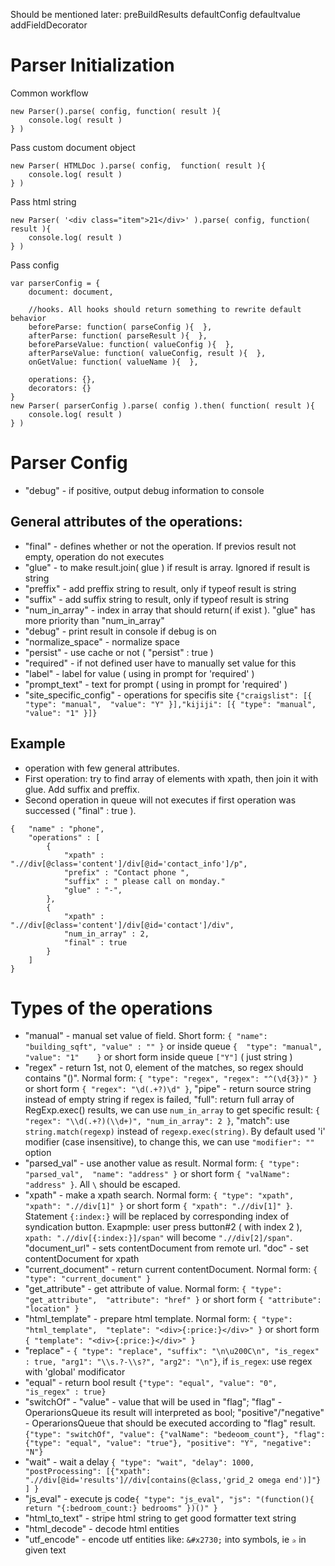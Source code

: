 Should be mentioned later:
preBuildResults
defaultConfig
defaultvalue
addFieldDecorator


Parser Initialization
=====================
Common workflow
```
new Parser().parse( config, function( result ){
    console.log( result )
} )
```
Pass custom document object
```
new Parser( HTMLDoc ).parse( config,  function( result ){
    console.log( result )
} )
```
Pass html string
```
new Parser( '<div class="item">21</div>' ).parse( config, function( result ){
    console.log( result )
} )
```
Pass config
```
var parserConfig = {
    document: document,

    //hooks. All hooks should return something to rewrite default behavior
    beforeParse: function( parseConfig ){  },
    afterParse: function( parseResult ){  },
    beforeParseValue: function( valueConfig ){  },
    afterParseValue: function( valueConfig, result ){  },
    onGetValue: function( valueName ){  },

    operations: {},
    decorators: {}
}
new Parser( parserConfig ).parse( config ).then( function( result ){
    console.log( result )
} )
```
Parser Config
=============
- "debug" - if positive, output debug information to console

General attributes of the operations:
-------------------------------------
- "final" - defines whether or not the operation. If previos result not empty, operation do not executes
- "glue" - to make result.join( glue ) if result is array. Ignored if result is string
- "preffix" - add preffix string to result, only if typeof result is string
- "suffix" - add suffix string to result, only if typeof result is string
- "num_in_array" - index in array that should return( if exist ). "glue" has more priority than "num_in_array"
- "debug" - print result in console if debug is on
- "normalize_space" - normalize space
- "persist" - use cache or not ( "persist" : true )
- "required" - if not defined user have to manually set value for this
- "label" - label for value ( using in prompt for 'required' )
- "prompt_text" - text for prompt ( using in prompt for 'required' )
- "site_specific_config" - operations for specifis site `{"craigslist": [{ "type": "manual",  "value": "Y" }],"kijiji": [{ "type": "manual",  "value": "1" }]}`

Example
-------
+ operation with few general attributes. 
 + First operation: try to find array of elements with xpath, then join it with glue. Add suffix and preffix.
 + Second operation in queue will not executes if first operation was successed ( "final" : true ).
 
```
{   "name" : "phone",
    "operations" : [
        { 
            "xpath" : ".//div[@class='content']/div[@id='contact_info']/p",
            "prefix" : "Contact phone ",
            "suffix" : " please call on monday."
            "glue" : "-",
        },
        { 
            "xpath" : ".//div[@class='content']/div[@id='contact']/div",
            "num_in_array" : 2,
            "final" : true
        }
    ]
}
```

Types of the operations
=======================

+ "manual" - manual set value of field. Short form: `{ "name": "building_sqft", "value" : "" }` or inside queue `{  "type": "manual",  "value": "1"    }` or short form inside queue `["Y"]` ( just string )
+ "regex" - return 1st, not 0, element of the matches, so regex should contains "()". Normal form: `{ "type": "regex", "regex": "^(\d{3})" }` or short form `{ "regex": "\d(.+?)\d" }`, "pipe" - return source string instead of empty string if regex is failed, "full": return full array of RegExp.exec() results, we can use `num_in_array` to get specific result: `{ "regex": "\\d(.+?)(\\d+)", "num_in_array": 2 }`, "match": use `string.match(regexp)` instead of `regexp.exec(string)`. By default used 'i' modifier (case insensitive), to change this, we can use `"modifier": "" ` option
+ "parsed_val" - use another value as result. Normal form: `{ "type": "parsed_val",  "name": "address" }` or short form `{ "valName": "address" }`. All `\` should be escaped.
+ "xpath" - make a xpath search. Normal form: `{ "type": "xpath",  "xpath": ".//div[1]" }` or short form `{ "xpath": ".//div[1]" }`. Statement `{:index:}` will be replaced by corresponding index of syndication button. Exapmple: user press button#2 ( with index 2 ), `xpath: ".//div[{:index:}]/span"` will become `".//div[2]/span"`. "document_url" - sets contentDocument from remote url. "doc" - set contentDocument for xpath
+ "current_document" - return current contentDocument. Normal form: `{ "type": "current_document" }`
+ "get_attribute" - get attribute of value. Normal form: `{ "type": "get_attribute",  "attribute": "href" }` or short form `{ "attribute": "location" }`
+ "html_template" - prepare html template. Normal form: `{ "type": "html_template",  "teplate": "<div>{:price:}</div>" }` or short form `{ "template": "<div>{:price:}</div>" }`
+ "replace" - `{ "type": "replace", "suffix": "\n\u200C\n", "is_regex" : true, "arg1": "\\s.?-\\s?", "arg2": "\n"}`, if `is_regex`: use regex with 'global' modificator
+ "equal" - return bool result `{"type": "equal", "value": "0", "is_regex" : true}`
+ "switchOf" - "value" - value that will be used in "flag"; "flag" - OperarionsQueue its result will interpreted as bool; "positive"/"negative" - OperarionsQueue that should be executed according to "flag" result. `{"type": "switchOf", "value": {"valName": "bedeoom_count"}, "flag": {"type": "equal", "value": "true"}, "positive": "Y", "negative": "N"}` 
+ "wait" - wait a delay `{ "type": "wait", "delay": 1000, "postProcessing": [{"xpath": ".//div[@id='results']//div[contains(@class,'grid_2 omega end')]"} ] }`
+ "js_eval" - execute js code`{ "type": "js_eval", "js": "(function(){ return "{:bedroom_count:} bedrooms" })()" }`
+ "html_to_text" - stripe html string to get good formatter text string
+ "html_decode" - decode html entities
+ "utf_encode" - encode utf entities like: `&#x2730;` into symbols, ie `✰` in given text

